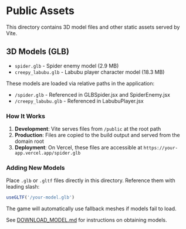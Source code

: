 # Public Assets

This directory contains 3D model files and other static assets served by Vite.

## 3D Models (GLB)

- `spider.glb` - Spider enemy model (2.9 MB)
- `creepy_labubu.glb` - Labubu player character model (18.3 MB)

These models are loaded via relative paths in the application:
- `/spider.glb` - Referenced in GLBSpider.jsx and SpiderEnemy.jsx
- `/creepy_labubu.glb` - Referenced in LabubuPlayer.jsx

### How It Works

1. **Development**: Vite serves files from `/public` at the root path
2. **Production**: Files are copied to the build output and served from the domain root
3. **Deployment**: On Vercel, these files are accessible at `https://your-app.vercel.app/spider.glb`

### Adding New Models

Place `.glb` or `.gltf` files directly in this directory. Reference them with leading slash:
```javascript
useGLTF('/your-model.glb')
```

The game will automatically use fallback meshes if models fail to load.

See [DOWNLOAD_MODEL.md](../DOWNLOAD_MODEL.md) for instructions on obtaining models.
